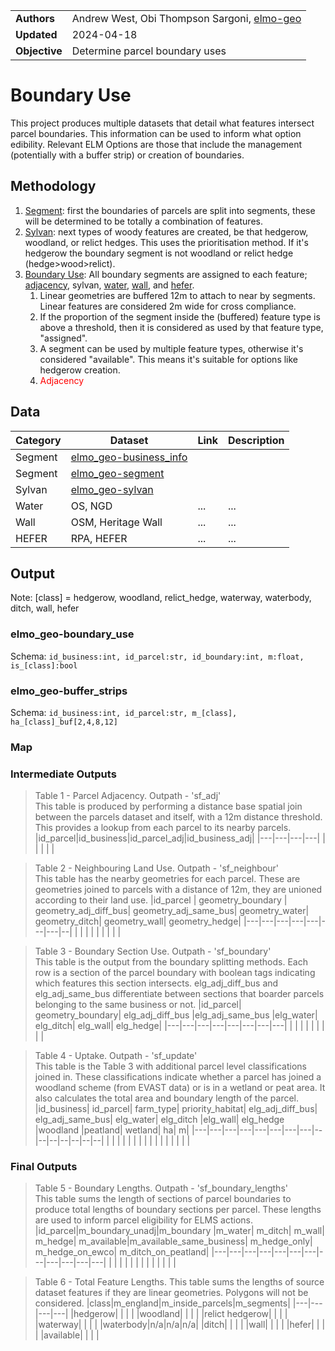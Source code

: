 
|   |   |
|---|---|
| **Authors** | Andrew West, Obi Thompson Sargoni, [elmo-geo](https://github.com/Defra-Data-Science-Centre-of-Excellence/elmo-geo) |
| **Updated** | 2024-04-18 |
| **Objective** | Determine parcel boundary uses |

# Boundary Use
This project produces multiple datasets that detail what features intersect parcel boundaries. This information can be used to inform what option edibility.  Relevant ELM Options are those that include the management (potentially with a buffer strip) or creation of boundaries.

## Methodology
1. [Segment](../segment.py): first the boundaries of parcels are split into segments, these will be determined to be totally a combination of features.
2. [Sylvan](../sylvan/readme.md): next types of woody features are created, be that hedgerow, woodland, or relict hedges.  This uses the prioritisation method.  If it's hedgerow the boundary segment is not woodland or relict hedge (hedge>wood>relict).
3. [Boundary Use](boundary_use.py): All boundary segments are assigned to each feature; [adjacency](adjacency.py), sylvan, [water](water.py), [wall](wall.py), and [hefer](hefer.py).
    1. Linear geometries are buffered 12m to attach to near by segments.  Linear features are considered 2m wide for cross compliance.
    2. If the proportion of the segment inside the (buffered) feature type is above a threshold, then it is considered as used by that feature type, "assigned".
    3. A segment can be used by multiple feature types, otherwise it's considered "available".  This means it's suitable for options like hedgerow creation.
    4. <span style='color:red'>Adjacency</span>

## Data
| Category | Dataset | Link | Description |
|---|---|---|---|
| Segment | [elmo_geo-business_info](../business_info.py) |
| Segment | [elmo_geo-segment](../segment.py) |
| Sylvan | [elmo_geo-sylvan](../sylvan/readme.md) |
| Water | OS, NGD | ... | ... |
| Wall | OSM, Heritage Wall | ... | ... |
| HEFER | RPA, HEFER | ... | ... |

## Output
Note: [class] = hedgerow, woodland, relict_hedge, waterway, waterbody, ditch, wall, hefer

### elmo_geo-boundary_use  
Schema: `id_business:int, id_parcel:str, id_boundary:int, m:float, is_[class]:bool`

### elmo_geo-buffer_strips
Schema: `id_business:int, id_parcel:str, m_[class], ha_[class]_buf[2,4,8,12]`

### <TILE> Map

### Intermediate Outputs

> Table 1 - Parcel Adjacency. Outpath - 'sf_adj'  
> This table is produced by performing a distance base spatial join between the parcels dataset and itself, with a 12m distance threshold. This provides a lookup from each parcel to its nearby parcels.
> |id_parcel|id_business|id_parcel_adj|id_business_adj|
> |---|---|---|---|
> |   |   |   |   |

> Table 2 - Neighbouring Land Use. Outpath - 'sf_neighbour'  
> This table has the nearby geometries for each parcel.  These are geometries joined to parcels with a distance of 12m, they are unioned according to their land use.
> |id_parcel |    geometry_boundary | geometry_adj_diff_bus|  geometry_adj_same_bus|  geometry_water| geometry_ditch| geometry_wall|  geometry_hedge|
> |---|---|---|---|---|---|---|--|
> |   |   |   |   |   |   |   |  |

> Table 3 - Boundary Section Use. Outpath - 'sf_boundary'  
> This table is the output from the boundary splitting methods. Each row is a section of the parcel boundary with boolean tags indicating which features this section intersects. elg_adj_diff_bus and elg_adj_same_bus differentiate between sections that boarder parcels belonging to the same business or not.
> |id_parcel| geometry_boundary|  elg_adj_diff_bus    |elg_adj_same_bus   |elg_water| elg_ditch|  elg_wall|   elg_hedge|
> |---|---|---|---|---|---|---|---|
> |   |   |   |   |   |   |   |   |

> Table 4 - Uptake. Outpath - 'sf_update'  
> This table is the Table 3 with additional parcel level classifications joined in. These classifications indicate whether a parcel has joined a woodland scheme (from EVAST data) or is in a wetland or peat area. It also calculates the total area and boundary length of the parcel.
> |id_business|   id_parcel|  farm_type|  priority_habitat|   elg_adj_diff_bus|   elg_adj_same_bus|   elg_water|  elg_ditch   |elg_wall|  elg_hedge   |woodland   |peatland|  wetland|    ha| m|
> |---|---|---|---|---|---|---|---|--|--|--|--|--|--|--|
> |   |   |   |   |   |   |   |   |  |  |  |  |  |  |  |


### Final Outputs

> Table 5 - Boundary Lengths. Outpath - 'sf_boundary_lengths'  
> This table sums the length of sections of parcel boundaries to produce total lengths of boundary sections per parcel. These lengths are used to inform parcel eligibility for ELMS actions.
> |id_parcel|m_boundary_unadj|m_boundary |m_water|   m_ditch|    m_wall| m_hedge|    m_available|m_available_same_business|  m_hedge_only|   m_hedge_on_ewco|    m_ditch_on_peatland|
> |---|---|---|---|---|---|---|---|---|---|---|---|
> |   |   |   |   |   |   |   |   |   |   |   |   |

> Table 6 - Total Feature Lengths.
> This table sums the lengths of source dataset features if they are linear geometries.  Polygons will not be considered.
> |class|m_england|m_inside_parcels|m_segments|
> |---|---|---|---|
> |hedgerow|   |   |   |
> |woodland|   |   |   |
> |relict hedgerow|   |   |   |
> |waterway|   |   |   |
> |waterbody|n/a|n/a|n/a|
> |ditch|   |   |   |
> |wall|   |   |   |
> |hefer|   |   |   |
> |available|   |   |   |



[references]: .
[townsend_water_buffer]: https://townsendcharteredsurveyors.co.uk/sustainable-farming-incentive-pilot-starting-2021-water-body-buffering-standard/
[hedgelink]: https://hedgelink.org.uk/
[Countryside Survey pt1]: https://www.ceh.ac.uk/sites/default/files/Countryside%20Survey%202007%20UK%20Headline%20Messages_Part1.pdf
[Countryside Survey pt2]: https://www.ceh.ac.uk/sites/default/files/Countryside%20Survey%202007%20UK%20Headline%20Messages_Part2.pdf
[Environmental Improvement Plan pg44-4]: https://assets.publishing.service.gov.uk/government/uploads/system/uploads/attachment_data/file/1133967/environmental-improvement-plan-2023.pdf

<!--
# TODO
- Add adjacency
- Consider splitting up the boundary for each land use
- Consider recording if the boundary is adjacent to another (and such land use will be shared)
- Woodland Uptake, EVAST
- Priority Habitats, linked to parcels by 'process_dataset' notebook
- Peatland, linked to parcels by 'process_dataset' notebook
- Wetland, linked to parcels by 'process_dataset' notebook
- Urban

# Segment Data
| Category | Dataset | Link | Description |
|---|---|---|---|
| Boundary | RPA, Reference Parcels | ... | ... |
| Boundary | RPA, Land Cover | ... | ... |

# Sylvan Data
| Category | Dataset | Link | Description |
|---|---|---|---|
| Hedgerow | RPA, EFA Control Layer (Hedges) | ... | ... |
| Hedgerow | OSM, Hedgerows | ... | ... |
| Hedgerow, Woodland | EA, LiDAR VOM | ... | ... |
| Hedgerow, Woodland | FR, Trees Outside Woodland | ... | trees canopy and crown, linear/group/single | 
| Waterbody, Woodland | OS, NGD | ... | [https://osdatahub.os.uk/downloads/packages/2010]()

# OSM Tags
[tag finder](https://tagfinder.osm.ch/)
Hedgerows = barrier:[hedge,hedge_bank],landcover:hedge
Water = water:true,waterway:true
Wall = wall:dry_stone

# Tips
Use `ST_ReducePrecision(g, 0.001)` (1mm grid) - [gis#50399](https://gis.stackexchange.com/q/50399)  
Use `ST_Buffer(ST_Buffer(g, 0.001), buf)` (1mm pre-buffer) - [jts#876](https://github.com/locationtech/jts/issues/876)  

# Status
✔️⚙️❌
-->
